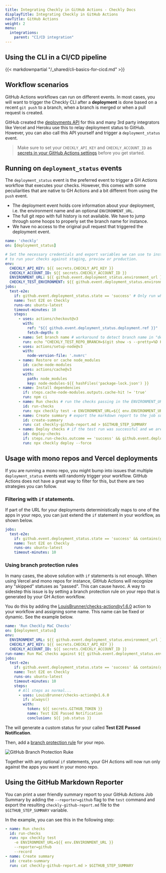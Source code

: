 ```yaml
---
title: Integrating Checkly in GitHub Actions - Checkly Docs
displayTitle: Integrating Checkly in GitHub Actions
navTitle: GitHub Actions
weight: 2
menu:
  integrations:
    parent: "CI/CD integration"
---
```


## Using the CLI in a CI/CD pipeline

{{< markdownpartial "/_shared/cli-basics-for-cicd.md" >}}

## Workflow scenarios

GitHub Actions workflows can run on different events. In most cases, you will want to trigger the Checkly CLI after a
**deployment** is done based on a recent `git push` to a branch, when a branch is merged or when a pull request is created.

GitHub created the [deployments API](https://docs.github.com/en/rest/deployments/deployments) for this and many 3rd party
integrators like Vercel and Heroku use this to relay deployment status to GitHub. However, you can also call this API
yourself and trigger a `deployment_status` event.

> Make sure to set your `CHECKLY_API_KEY` and `CHECKLY_ACCOUNT_ID` as
[secrets in your GitHub Actions settings](https://docs.github.com/en/actions/security-guides/encrypted-secrets) before you
get started.

## Running on `deployment_status` events

The `deployment_status` event is the preferred event to trigger a GH Actions workflow that executes your checks. However,
this comes with some peculiarities that are native to GH Actions and a bit different from using the `push` event.

- The deployment event holds core information about your deployment, i.e. the environment name and an optional `ENVIRONMENT_URL`.
- The full git repo with full history is not available. We have to jump through some hoops to properly set the branch name
for instance.
- We have no access to the original pull request that triggered the deployment event.

```yaml {title=".github/workflows/checkly.yml"}
name: 'checkly'
on: [deployment_status]

# Set the necessary credentials and export variables we can use to instrument our test run. Use the ENVIRONMENT_URL
# to run your checks against staging, preview or production.
env:
  CHECKLY_API_KEY: ${{ secrets.CHECKLY_API_KEY }}
  CHECKLY_ACCOUNT_ID: ${{ secrets.CHECKLY_ACCOUNT_ID }}
  ENVIRONMENT_URL: ${{ github.event.deployment_status.environment_url }}
  CHECKLY_TEST_ENVIRONMENT: ${{ github.event.deployment_status.environment }}
jobs:
  test-e2e:
    if: github.event.deployment_status.state == 'success' # Only run when the deployment was successful.
    name: Test E2E on Checkly
    runs-on: ubuntu-latest
    timeout-minutes: 10
    steps:
      - uses: actions/checkout@v3
        with:
          ref: "${{ github.event.deployment_status.deployment.ref }}"
          fetch-depth: 0
      - name: Set branch name # workaround to detect branch name in "deployment_status" actions
        run: echo "CHECKLY_TEST_REPO_BRANCH=$(git show -s --pretty=%D HEAD | tr -s ',' '\n' | sed 's/^ //' | grep -e 'origin/' | head -1 | sed 's/\origin\///g')" >> $GITHUB_ENV
      - uses: actions/setup-node@v3
        with:
          node-version-file: '.nvmrc'
      - name: Restore or cache node_modules
        id: cache-node-modules
        uses: actions/cache@v3
        with:
          path: node_modules
          key: node-modules-${{ hashFiles('package-lock.json') }}
      - name: Install dependencies
        if: steps.cache-node-modules.outputs.cache-hit != 'true'
        run: npm ci
      - name: Run checks # run the checks passing in the ENVIRONMENT_URL and recording a test session.
        id: run-checks
        run: npx checkly test -e ENVIRONMENT_URL=${{ env.ENVIRONMENT_URL }} --reporter=github --record
      - name: Create summary # export the markdown report to the job summary.
        id: create-summary
        run: cat checkly-github-report.md > $GITHUB_STEP_SUMMARY
      - name: Deploy checks # if the test run was successful and we are on Production, deploy the checks
        id: deploy-checks
        if: steps.run-checks.outcome == 'success' && github.event.deployment_status.environment == 'Production'
        run: npx checkly deploy --force
```

## Usage with mono repos and Vercel deployments

If you are running a mono repo, you might bump into issues that multiple `deployment_status` events will randomly trigger
your workflow. GitHub Actions does not have a great way to filter for this, but there are two strategies you can follow.

### Filtering with `if` statements.

If part of the URL for your deployments deterministically maps to one of the apps in your repo, you can just extend
the `if` statement in your workflow, as shown below.

```yaml
jobs:
  test-e2e:
    if: github.event.deployment_status.state == 'success' && contains(github.event.deployment_status.environment_url, 'webapp')
    name: Test E2E on Checkly
    runs-on: ubuntu-latest
    timeout-minutes: 10
```

### Using branch protection rules

In many cases, the above solution with `if` statements is not enough. When using Vercel and mono repos for instance, GitHub
Actions will recognize any "skipped" statuses as "passed". This can cause havoc. A way to sidestep this issue is by setting
a branch protection rule on your repo that is generated by your GH Action workflow.

You do this by adding the [LouisBrunner/checks-action@v1.6.0](https://github.com/marketplace/actions/github-checks) action
to your workflow and assigning some name. This name can be fixed or dynamic. See the example below.

```yaml
name: 'Run Checkly MaC Checks'
on: [deployment_status]
env:
  ENVIRONMENT_URL: ${{ github.event.deployment_status.environment_url }}
  CHECKLY_API_KEY: ${{ secrets.CHECKLY_API_KEY }}
  CHECKLY_ACCOUNT_ID: ${{ secrets.CHECKLY_ACCOUNT_ID }}
run-name: Run MaC checks against ${{ github.event.deployment_status.environment_url }}
jobs:
  test-e2e:
    if: github.event.deployment_status.state == 'success' && contains(github.event.deployment_status.environment_url, 'webapp')
    name: Test E2E on Checkly
    runs-on: ubuntu-latest
    timeout-minutes: 10
    steps:
      # All steps as normal...
      - uses: LouisBrunner/checks-action@v1.6.0
        if: always()
        with:
          token: ${{ secrets.GITHUB_TOKEN }}
          name: Test E2E Passed Notification
          conclusion: ${{ job.status }}
```

The will generate a custom status for your called **Test E2E Passed Notification**.

Then, add a [branch protection rule](https://docs.github.com/en/repositories/configuring-branches-and-merges-in-your-repository/managing-protected-branches/managing-a-branch-protection-rule)
for your repo.

![GitHub Branch Protection Ruke](/docs/images/cicd/gh_branch_protection_rule.png)

Together with any optional `if` statements, your GH Actions will now run only against the apps you want in your mono repo.

## Using the GitHub Markdown Reporter

You can print a user friendly summary report to your GitHub Actions Job Summary by adding the `--reporter=github` flag
to the `test` command and export the resulting `checkly-github-report.md` file to the `$GITHUB_STEP_SUMMARY` variable.

In the example, you can see this in the following step:

```yaml
- name: Run checks
  id: run-checks
  run: npx checkly test
    -e ENVIRONMENT_URL=${{ env.ENVIRONMENT_URL }}
    --reporter=github
    --record
- name: Create summary
  id: create-summary
  run: cat checkly-github-report.md > $GITHUB_STEP_SUMMARY
```


